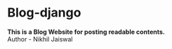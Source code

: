 # Blog-django
<b>This is a Blog Website for posting readable contents.</b>
</br>
Author - Nikhil Jaiswal
</br>
